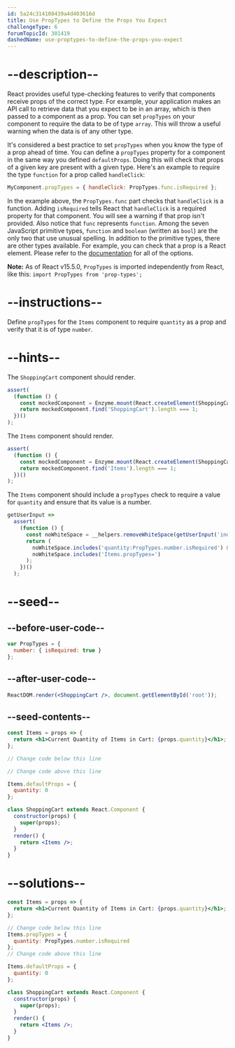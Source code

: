 ```yaml
---
id: 5a24c314108439a4d403616d
title: Use PropTypes to Define the Props You Expect
challengeType: 6
forumTopicId: 301419
dashedName: use-proptypes-to-define-the-props-you-expect
---
```


# --description--

React provides useful type-checking features to verify that components receive props of the correct type. For example, your application makes an API call to retrieve data that you expect to be in an array, which is then passed to a component as a prop. You can set `propTypes` on your component to require the data to be of type `array`. This will throw a useful warning when the data is of any other type.

It's considered a best practice to set `propTypes` when you know the type of a prop ahead of time. You can define a `propTypes` property for a component in the same way you defined `defaultProps`. Doing this will check that props of a given key are present with a given type. Here's an example to require the type `function` for a prop called `handleClick`:

```js
MyComponent.propTypes = { handleClick: PropTypes.func.isRequired };
```

In the example above, the `PropTypes.func` part checks that `handleClick` is a function. Adding `isRequired` tells React that `handleClick` is a required property for that component. You will see a warning if that prop isn't provided. Also notice that `func` represents `function`. Among the seven JavaScript primitive types, `function` and `boolean` (written as `bool`) are the only two that use unusual spelling. In addition to the primitive types, there are other types available. For example, you can check that a prop is a React element. Please refer to the [documentation](https://reactjs.org/docs/jsx-in-depth.html#specifying-the-react-element-type) for all of the options.

**Note:** As of React v15.5.0, `PropTypes` is imported independently from React, like this: `import PropTypes from 'prop-types';`

# --instructions--

Define `propTypes` for the `Items` component to require `quantity` as a prop and verify that it is of type `number`.

# --hints--

The `ShoppingCart` component should render.

```js
assert(
  (function () {
    const mockedComponent = Enzyme.mount(React.createElement(ShoppingCart));
    return mockedComponent.find('ShoppingCart').length === 1;
  })()
);
```

The `Items` component should render.

```js
assert(
  (function () {
    const mockedComponent = Enzyme.mount(React.createElement(ShoppingCart));
    return mockedComponent.find('Items').length === 1;
  })()
);
```

The `Items` component should include a `propTypes` check to require a value for `quantity` and ensure that its value is a number.

```js
getUserInput =>
  assert(
    (function () {
      const noWhiteSpace = __helpers.removeWhiteSpace(getUserInput('index'));
      return (
        noWhiteSpace.includes('quantity:PropTypes.number.isRequired') &&
        noWhiteSpace.includes('Items.propTypes=')
      );
    })()
  );
```

# --seed--

## --before-user-code--

```jsx
var PropTypes = {
  number: { isRequired: true }
};
```

## --after-user-code--

```jsx
ReactDOM.render(<ShoppingCart />, document.getElementById('root'));
```

## --seed-contents--

```jsx
const Items = props => {
  return <h1>Current Quantity of Items in Cart: {props.quantity}</h1>;
};

// Change code below this line

// Change code above this line

Items.defaultProps = {
  quantity: 0
};

class ShoppingCart extends React.Component {
  constructor(props) {
    super(props);
  }
  render() {
    return <Items />;
  }
}
```

# --solutions--

```jsx
const Items = props => {
  return <h1>Current Quantity of Items in Cart: {props.quantity}</h1>;
};

// Change code below this line
Items.propTypes = {
  quantity: PropTypes.number.isRequired
};
// Change code above this line

Items.defaultProps = {
  quantity: 0
};

class ShoppingCart extends React.Component {
  constructor(props) {
    super(props);
  }
  render() {
    return <Items />;
  }
}
```

